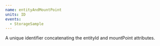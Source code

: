 ```yaml
---
name: entityAndMountPoint
units: ID
events:
  - StorageSample
---
```


A unique identifier concatenating the entityId and mountPoint attributes.